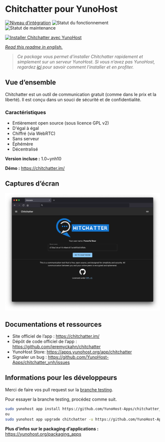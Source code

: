 <!--
N.B.: This README was automatically generated by https://github.com/YunoHost/apps/tree/master/tools/README-generator
It shall NOT be edited by hand.
-->

# Chitchatter pour YunoHost

[![Niveau d’intégration](https://dash.yunohost.org/integration/chitchatter.svg)](https://dash.yunohost.org/appci/app/chitchatter) ![Statut du fonctionnement](https://ci-apps.yunohost.org/ci/badges/chitchatter.status.svg) ![Statut de maintenance](https://ci-apps.yunohost.org/ci/badges/chitchatter.maintain.svg)

[![Installer Chitchatter avec YunoHost](https://install-app.yunohost.org/install-with-yunohost.svg)](https://install-app.yunohost.org/?app=chitchatter)

*[Read this readme in english.](./README.md)*

> *Ce package vous permet d’installer Chitchatter rapidement et simplement sur un serveur YunoHost.
Si vous n’avez pas YunoHost, regardez [ici](https://yunohost.org/#/install) pour savoir comment l’installer et en profiter.*

## Vue d’ensemble

Chitchatter est un outil de communication gratuit (comme dans le prix et la liberté). Il est conçu dans un souci de sécurité et de confidentialité.

### Caractéristiques

- Entièrement open source (sous licence GPL v2)
- D'égal à égal
- Chiffré (via WebRTC)
- Sans serveur
- Éphémère
- Décentralisé

**Version incluse :** 1.0~ynh10

**Démo :** https://chitchatter.im/

## Captures d’écran

![Capture d’écran de Chitchatter](./doc/screenshots/screenshot.png)

## Documentations et ressources

* Site officiel de l’app : <https://chitchatter.im/>
* Dépôt de code officiel de l’app : <https://github.com/jeremyckahn/chitchatter>
* YunoHost Store: <https://apps.yunohost.org/app/chitchatter>
* Signaler un bug : <https://github.com/YunoHost-Apps/chitchatter_ynh/issues>

## Informations pour les développeurs

Merci de faire vos pull request sur la [branche testing](https://github.com/YunoHost-Apps/chitchatter_ynh/tree/testing).

Pour essayer la branche testing, procédez comme suit.

``` bash
sudo yunohost app install https://github.com/YunoHost-Apps/chitchatter_ynh/tree/testing --debug
ou
sudo yunohost app upgrade chitchatter -u https://github.com/YunoHost-Apps/chitchatter_ynh/tree/testing --debug
```

**Plus d’infos sur le packaging d’applications :** <https://yunohost.org/packaging_apps>